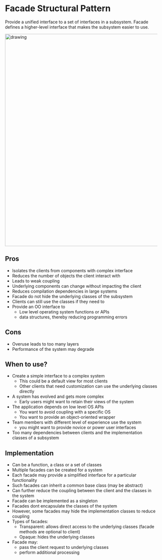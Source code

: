 # Facade Structural Pattern

Provide a unified interface to a set of interfaces in a subsystem.
Facade defines a higher-level interface that makes the subsystem easier to use.
 
<img src="https://user-images.githubusercontent.com/26503843/210234966-a1fad039-7eb6-4088-b324-19ffaad86aef.png" alt="drawing" width="700"/>

## Pros

- Isolates the clients from components with complex interface
- Reduces the number of objects the client interact with
- Leads to weak coupling
- Underlying components can change without impacting the client
- Reduces compilation dependencies in large systems 
- Facade do not hide the underlying classes of the subsystem
- Clients can still use the classes if they need to
- Provide an OO interface to
    - Low level operating system functions or APIs
    - data structures, thereby reducing programming errors

## Cons

- Overuse leads to too many layers
- Performance of the system may degrade

## When to use?

- Create a simple interface to a complex system
    - This could be a default view for most clients
    - Other clients that need customization can use the underlying classes directly
- A system has evolved and gets more complex
    - Early users might want to retain their views of the system
- The application depends on low level OS APIs
    - You want to avoid coupling with a specific OS
    - You want to provide an object-oriented wrapper
- Team members with different level of experience use the system
    - you might want to provide novice or power user interfaces
- Too many dependencies between clients and the implementation classes of a subsystem

## Implementation

- Can be a function, a class or a set of classes
- Multiple facades  can be created for a system
- Each facade may provide a simplified interface for a particular functionality
- Such facades can inherit a common base class (may be abstract)
- Can further reduce the coupling between the client and the classes in the system
- Facade can be implemented as a singleton
- Facades dont encapsulate the classes of the system
- However, some facades may hide the implementation classes to reduce coupling
- Types of facades:
    - Transparent: allows direct access to the underlying classes (facade methods are optional to client)
    - Opaque: hides the underlying classes
- Facade may:
    - pass the client request to underlying classes 
    - perform additional processing
